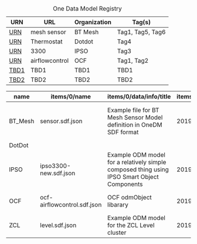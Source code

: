 
<table class="max-width-50">
  <caption>One Data Model Registry</caption>
  <thead>
    <tr class="height-20">
       <th class="width-10">URN</th>
       <th>URL</th>
       <th>Organization</th>
       <th>Tag(s)</th>
    </tr>
  </thead>
  <tbody>
    <tr>
      <td><a href="https://raw.githubusercontent.com/one-data-model/prototype-registry/verification/mjk-examples/BT%20Mesh/sensor.sdf.json">URN</a></td> 
      <td>mesh sensor</td> 
      <td>BT Mesh</td>
      <td>Tag1, Tag5, Tag6</td>      
    </tr>
    <tr>
      <td><a href="https://raw.githubusercontent.com/one-data-model/prototype-registry/verification/mjk-examples/DotDot/Thermostat-odm-v0-2.json">URN</a></td>
      <td>Thermostat</td>
      <td>Dotdot</td>
      <td>Tag4</td>      
    </tr>
    <tr>
      <td><a href="https://raw.githubusercontent.com/one-data-model/prototype-registry/verification/mjk-examples/IPSO/ipso3300-new.sdf.json">URN</a></td> 
      <td>3300</td>
      <td>IPSO</td>
      <td>Tag3</td>
    </tr>    
    <tr> 
      <td><a href="https://raw.githubusercontent.com/one-data-model/prototype-registry/verification/mjk-examples/OCF/ocf-airflowcontrol.sdf.json">URN</a></td> 
      <td>airflowcontrol</td>
      <td>OCF</td> 
      <td>Tag1, Tag2</td>      
    </tr>
    <tr> 
      <td><a href="https://raw.githubusercontent.com/one-data-model/prototype-registry/verification/mjk-examples/OCF/ocf-airflowcontrol.sdf.json">TBD1</a></td> 
      <td>TBD1</td>
      <td>TBD1</td> 
      <td>TBD1</td>      
    </tr>
    <tr> 
      <td><a href="https://raw.githubusercontent.com/one-data-model/prototype-registry/verification/mjk-examples/OCF/ocf-airflowcontrol.sdf.json">TBD2</a></td> 
      <td>TBD2</td>
      <td>TBD2</td> 
      <td>TBD2</td>      
    </tr>     
  </tbody>
</table>


<table class="table table-bordered table-hover table-condensed">
<thead><tr><th title="Field #1">name</th>
<th title="Field #2">items/0/name</th>
<th title="Field #3">items/0/data/info/title</th>
<th title="Field #4">items/0/data/info/version</th>
<th title="Field #5">items/0/data/info/copyright</th>
<th title="Field #6">items/0/data/info/license</th>
<th title="Field #7">items/1/name</th>
<th title="Field #8">items/1/data/info/title</th>
<th title="Field #9">items/1/data/info/version</th>
<th title="Field #10">items/1/data/info/copyright</th>
<th title="Field #11">items/1/data/info/license</th>
<th title="Field #12">items/2/name</th>
<th title="Field #13">items/2/data/info/title</th>
<th title="Field #14">items/2/data/info/version</th>
<th title="Field #15">items/2/data/info/copyright</th>
<th title="Field #16">items/2/data/info/license</th>
<th title="Field #17">items/0/data/info/validationschema</th>
</tr></thead>
<tbody><tr>
<td>BT_Mesh</td>
<td>sensor.sdf.json</td>
<td>Example file for BT Mesh Sensor Model definition in OneDM SDF format</td>
<td>20190910</td>
<td>Copyright 2019 Example Corp. All rights reserved.</td>
<td>http://example.com/license</td>
<td>temperature-sensor.sdf.json</td>
<td>Example file for BT Mesh Sensor Temperature type definition in OneDM SDF format</td>
<td>20190910</td>
<td>Copyright 2019 Example Corp. All rights reserved.</td>
<td>http://example.com/license</td>
<td> </td>
<td> </td>
<td> </td>
<td> </td>
<td> </td>
<td> </td>
</tr>
<tr>
<td>DotDot</td>
<td> </td>
<td> </td>
<td> </td>
<td> </td>
<td> </td>
<td> </td>
<td> </td>
<td> </td>
<td> </td>
<td> </td>
<td> </td>
<td> </td>
<td> </td>
<td> </td>
<td> </td>
<td> </td>
</tr>
<tr>
<td>IPSO</td>
<td>ipso3300-new.sdf.json</td>
<td>Example ODM model for a relatively simple composed thing using<br/>    IPSO Smart Object Components</td>
<td>20190524</td>
<td>no copyright</td>
<td>not licensed</td>
<td>ipso3300.sdf.json</td>
<td>Example ODM model for a relatively simple composed thing using<br/>    IPSO Smart Object Components</td>
<td>20190524</td>
<td>no copyright</td>
<td>not licensed</td>
<td> </td>
<td> </td>
<td> </td>
<td> </td>
<td> </td>
<td> </td>
</tr>
<tr>
<td>OCF</td>
<td>ocf-airflowcontrol.sdf.json</td>
<td>OCF odmObject libarary</td>
<td>20190530</td>
<td>OCF (TBD)</td>
<td>OCF (TBD)</td>
<td>ocf-example.sdf.json</td>
<td>Example ODM model to illustrate the use of the odmView class</td>
<td>20190531</td>
<td>no copyright</td>
<td>not licensed</td>
<td>ocf.washer-new.sdf.json</td>
<td>OCF washer</td>
<td>20190530</td>
<td>OCF (TBD)</td>
<td>OCF (TBD)</td>
<td> </td>
</tr>
<tr>
<td>ZCL</td>
<td>level.sdf.json</td>
<td>Example ODM model for the ZCL Level cluster</td>
<td>20190504</td>
<td>no copyright</td>
<td>not licensed</td>
<td>level.x.sdf.json</td>
<td>Example ODM model for the ZCL Level cluster</td>
<td>20190504</td>
<td>no copyright</td>
<td>not licensed</td>
<td> </td>
<td> </td>
<td> </td>
<td> </td>
<td> </td>
<td>http://github.com/one-data-model/language/v1/sdf-schema.json</td>
</tr>
</tbody></table>
